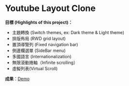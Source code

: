 Youtube Layout Clone
===

**目標 (Highlights of this project)：**
- 主題轉換 (Switch themes, ex: Dark theme & Light theme)
- 排版佈局 (RWD grid layout)
- 置頂導覽列 (Fixed navigation bar)
- 側邊欄選單 (SideBar menu)
- 多國語言 (Internationalization)
- 無限滾動捲軸（Infinite scrolling）
- 虛擬列表(Virtual Scroll)

**成果**：[Demo](https://timingjl.github.io/youtube-layout-clone)